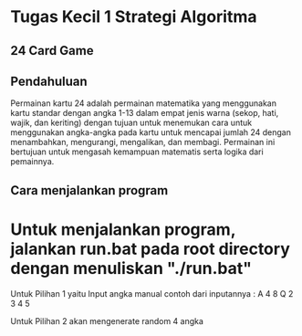 # Tugas Kecil 1 Strategi Algoritma

## 24 Card Game

## Pendahuluan

Permainan kartu 24 adalah permainan matematika yang menggunakan kartu standar dengan angka 1-13 dalam empat jenis warna (sekop, hati, wajik, dan keriting) dengan tujuan untuk menemukan cara untuk menggunakan angka-angka pada kartu untuk mencapai jumlah 24 dengan menambahkan, mengurangi, mengalikan, dan membagi. Permainan ini bertujuan untuk mengasah kemampuan matematis serta logika dari pemainnya.

## Cara menjalankan program 

Untuk menjalankan program, jalankan run.bat pada root directory dengan menuliskan "./run.bat"
==
Untuk Pilihan 1 yaitu Input angka manual contoh dari inputannya :
A 4 8 Q
2 3 4 5

Untuk Pilihan 2 akan mengenerate random 4 angka